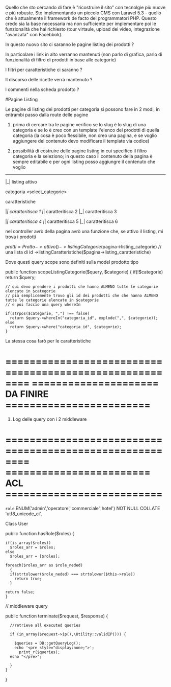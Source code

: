 Quello che sto cercando di fare è "ricostruire il sito" con tecnolgie più nuove e più robuste. Sto implementando un piccolo CMS con Laravel 5.3 - quello che è attualmente il framework de facto dei programmatori PHP.
Questo credo sia la base necessaria ma non sufficiente per implementare poi le funzionalità che hai richiesto (tour virtaule, upload dei video, integrazione "avanzata" con Facebbok).

In questo nuovo sito ci saranno le pagine listing dei prodotti ? 

In particolare i link in alto verranno mantenuti (non parlo di grafica, parlo di funzionalità di filtro di prodotti in base alle categorie)

I filtri per caratteristiche ci saranno ?

Il discorso delle ricette verrà mantenuto ?

I commenti nella scheda prodotto ?





#Pagine Listing

Le pagine di listing dei prodotti per categoria si possono fare in 2 modi, in entrambi passo dalla route delle pagine

1. prima di cercare tra le pagine verifico se lo slug è lo slug di una categoria e se lo è creo con un template l'elenco dei prodotti di quella categoria (la cosa è poco flessibile, non creo una pagina, e se voglio aggiungere del contenuto devo modificare il template via codice)

2. possibilità di costruire delle pagine listing in cui specifico il filtro categoria e la seleziono; in questo caso il contenuto della pagina è sempre editabile e per ogni listing posso aggiungre il contenuto che voglio

------------------------------------------------------------------------------------------------------

|_| listing attivo

categoria	<select_categorie>

caratteristiche 

|_| caratteritisca 1			|_|  caratteritisca 2			|_|  caratteritisca 3

|_| caratteritisca 4			|_|  caratteritisca 5			|_|  caratteritisca 6 




nel controller avrò della pagina avrò una funzione che, se attivo il listing, mi trova i prodotti

$protti = Protto
			->attivo()
            ->listingCategorie($pagina->listing_categorie) // una lista di id 
			->listingCaratteristiche($pagina->listing_caratteristiche)
      
Dove questi query scope sono definiti sulla model prodotto tipo

 public function scopeListingCategorie($query, $categorie)
    {
    if(!$categorie)
      return $query;
	
	// qui devo prendere i prodotti che hanno ALMENO tutte le categorie elencate in $categorie
    // più semplicemente trovo gli id dei prodotti che che hanno ALMENO tutte le categorie elencate in $categorie
    // e poi faccio una query whereIn

    if(strpos($categorie, ",") !== false)
      return $query->whereIn("categoria_id", explode(",", $categorie));
    else
      return $query->where("categoria_id", $categorie);
    }


La stessa cosa farò per le caratteristiche






========================================================
===================== DA FINIRE ========================
========================================================


1. Log delle query con i 2 middleware






========================================================
======================== ACL  ==========================
========================================================

`role` ENUM('admin','operatore','commerciale','hotel') NOT NULL COLLATE 'utf8_unicode_ci',




Class User


public function hasRole($roles)
    {

    if(is_array($roles))
      $roles_arr = $roles;
    else
      $roles_arr = [$roles];

    foreach($roles_arr as $role_neded)
      {
      if(strtolower($role_neded) === strtolower($this->role))
        return true;
      }

    return false;
    }


// middleware query 

 public function terminate($request, $response) 
    {
    
      //retrieve all executed queries
     
      if (in_array($request->ip(),\Utility::validIP())) {
        
        $queries = DB::getQueryLog();
        echo '<pre style="display:none;">';
          print_r($queries);
      echo "</pre>";
      
      }
    }
  }